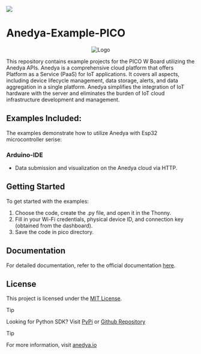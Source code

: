 [<img src="https://img.shields.io/badge/Anedya-Documentation-blue?style=for-the-badge">](https://docs.anedya.io?utm_source=github&utm_medium=link&utm_campaign=github-examples&utm_content=pico)

# Anedya-Example-PICO

<p align="center">
    <img src="https://cdn.anedya.io/anedya_black_banner.png" alt="Logo">
</p>
This repository contains example projects for the PICO W Board  utilizing the Anedya APIs. Anedya is a comprehensive cloud platform that offers Platform as a Service (PaaS) for IoT applications. It covers all aspects, including device lifecycle management, data storage, alerts, and data aggregation in a single platform. Anedya simplifies the integration of IoT hardware with the server and eliminates the burden of IoT cloud infrastructure development and management.

## Examples Included:

The examples demonstrate how to utilize Anedya with Esp32 microcontroller serise:

### Arduino-IDE
- Data submission and visualization on the Anedya cloud via HTTP.


## Getting Started

To get started with the examples:

1. Choose the code, create the .py file, and open it in the Thonny.
2. Fill in your Wi-Fi credentials, physical device ID, and connection key (obtained from the dashboard).
3. Save the code in pico directory.

## Documentation

For detailed documentation, refer to the official documentation [here](https://docs.anedya.io?utm_source=github&utm_medium=link&utm_campaign=github-examples&utm_content=pico).

## License

This project is licensed under the [MIT License](https://github.com/anedyaio/anedya-example-esp32/blob/development/LICENSE).


> [!TIP]
> Looking for Python SDK? Visit [PyPi](https://pypi.org/project/anedya-dev-sdk/) or [Github Repository](https://github.com/anedyaio/anedya-dev-sdk-pyhton)

>[!TIP]
> For more information, visit [anedya.io](https://anedya.io/?utm_source=github&utm_medium=link&utm_campaign=github-examples&utm_content=pico)
 